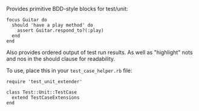 Provides primitive BDD-style blocks for test/unit:

    focus Guitar do
      should 'have a play method' do
        assert Guitar.respond_to?(:play)
      end
    end

Also provides ordered output of test run results. As well as
"highlight" nots and nos in the should clause for readability.

To use, place this in your `test_case_helper.rb` file:

    require 'test_unit_extender'

    class Test::Unit::TestCase
      extend TestCaseExtensions
    end
